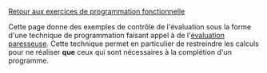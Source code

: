 
[Retour aux exercices de programmation fonctionnelle](./td_functional.md)

Cette page donne des exemples de contrôle de l'évaluation sous la
forme d'une technique de programmation faisant appel à de
l'[évaluation
paresseuse](https://en.wikipedia.org/wiki/Lazy_evaluation). Cette
technique permet en particulier de restreindre les calculs pour ne
réaliser **que** ceux qui sont nécessaires à la complétion d'un
programme.
